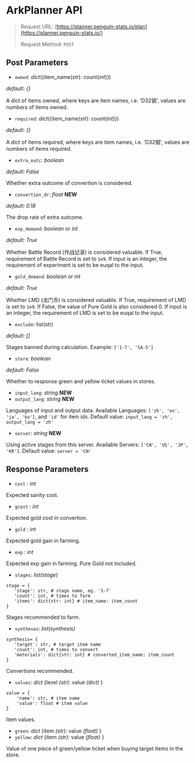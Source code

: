 # ArkPlanner API

> Request URL: [https://planner.penguin-stats.io/plan](https://planner.penguin-stats.io/)
>
> Request Method: ```POST```

## Post Parameters

- ```owned```: *dict*({item_name(*str*): count(*int*)})

*default: {}*

A dict of items owned, where keys are item names, i.e. 'D32钢', values are numbers of items owned.
-  ```required```: *dict*({item_name(*str*): count(*int*)}) 

*default: {}*

A dict of items required, where keys are item names, i.e. 'D32钢', values are numbers of items required.
- ```extra_outc```: *boolean*

*default: False*

Whether extra outcome of convertion is considered.
- ```convertion_dr```: *float* **NEW**

*default: 0.18*

The drop rate of extra outcome.
- ```exp_demand```: *boolean* or *int*

*default: True*

Whether Battle Record (作战记录) is considered valuable. If True, requirement of Battle Record is set to ```1e9```. If input is an integer, the requirement of experiment is set to be euqal to the input.
- ```gold_demand```: *boolean* or *int*

*default: True*

Whether LMD (龙门币) is considered valuable. If True, requirement of LMD is set to ```1e9```. If False, the value of Pure Gold is also considered 0. If input is an integer, the requirement of LMD is set to be euqal to the input.
- ```exclude```: list(str)

 *default: []*
 
Stages banned during calculation. Example: ```['1-7', 'SA-5']```
- ```store```: *boolean*

*default: False*

Whether to response green and yellow ticket values in stores.

- ```input_lang```: *string* **NEW**
- ```output_lang```: *string* **NEW**

Languages of input and output data. Available Languages: ```['zh', 'en', 'ja', 'ko']```, and ```'id'``` for item ids. 
Default value: ```input_lang = 'zh', output_lang = 'zh'```

- ```server```: *string* **NEW**

Using active stages from this server. Available Servers: ```['CN', 'US', 'JP', 'KR']```.
Default value: ```server = 'CN'```


## Response Parameters
- ```cost``` : *int*

Expected sanity cost. 
- ```gcost``` : *int*

Expected gold cost in convertion.
- ```gold``` : *int*

Expected gold gain in farming.
- ```exp``` : *int*

Expected exp gain in farming. Pure Gold not included.
- ```stages```: *list(stage*)

 ```
stage = {
	'stage': str, # stage name, eg. '1-7'
	'count': int, # times to farm
	'items': dict{str: int} # item_name: item_count
} 
 ```
 
Stages recommended to farm.
- ```syntheses```: *list(synthesis)*

 ```
synthesis= {
	'target': str, # target item name
	'count': int, # times to convert
	'materials': dict{str: int} # converted_item_name: item_count
} 
```

Convertions recommended.
- ```values```: *dict* {level *(str)*: value *(dict)* }

```
value = {
	'name': str, # item name
	'value': float # item value
}
```

Item values.
- ```green```: *dict* {item *(str)*: value *(float)* }
- ```yellow```: *dict* {item *(str)*: value *(float)* }

Value of one piece of green/yellow ticket when buying target items in the store.

